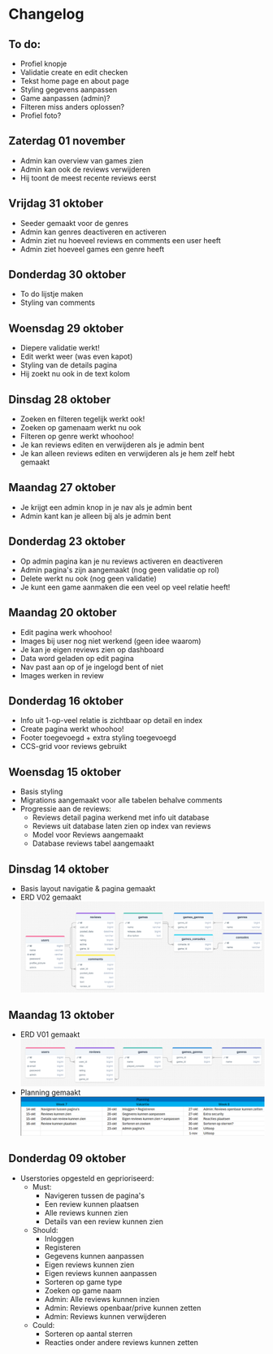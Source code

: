 # Changelog

## To do:
- Profiel knopje
- Validatie create en edit checken
- Tekst home page en about page
- Styling gegevens aanpassen
- Game aanpassen (admin)?
- Filteren miss anders oplossen?
- Profiel foto?

## Zaterdag 01 november
- Admin kan overview van games zien
- Admin kan ook de reviews verwijderen
- Hij toont de meest recente reviews eerst

## Vrijdag 31 oktober
- Seeder gemaakt voor de genres
- Admin kan genres deactiveren en activeren
- Admin ziet nu hoeveel reviews en comments een user heeft
- Admin ziet hoeveel games een genre heeft

## Donderdag 30 oktober
- To do lijstje maken
- Styling van comments

## Woensdag 29 oktober
- Diepere validatie werkt!
- Edit werkt weer (was even kapot)
- Styling van de details pagina
- Hij zoekt nu ook in de text kolom

## Dinsdag 28 oktober
- Zoeken en filteren tegelijk werkt ook!
- Zoeken op gamenaam werkt nu ook
- Filteren op genre werkt whoohoo!
- Je kan reviews editen en verwijderen als je admin bent
- Je kan alleen reviews editen en verwijderen als je hem zelf hebt gemaakt

## Maandag 27 oktober
- Je krijgt een admin knop in je nav als je admin bent
- Admin kant kan je alleen bij als je admin bent

## Donderdag 23 oktober
- Op admin pagina kan je nu reviews activeren en deactiveren
- Admin pagina's zijn aangemaakt (nog geen validatie op rol)
- Delete werkt nu ook (nog geen validatie)
- Je kunt een game aanmaken die een veel op veel relatie heeft!

## Maandag 20 oktober
- Edit pagina werk whoohoo!
- Images bij user nog niet werkend (geen idee waarom)
- Je kan je eigen reviews zien op dashboard
- Data word geladen op edit pagina 
- Nav past aan op of je ingelogd bent of niet
- Images werken in review

## Donderdag 16 oktober
- Info uit 1-op-veel relatie is zichtbaar op detail en index
- Create pagina werkt whoohoo!
- Footer toegevoegd + extra styling toegevoegd 
- CCS-grid voor reviews gebruikt

## Woensdag 15 oktober
- Basis styling 
- Migrations aangemaakt voor alle tabelen behalve comments 
- Progressie aan de reviews:
  - Reviews detail pagina werkend met info uit database
  - Reviews uit database laten zien op index van reviews
  - Model voor Reviews aangemaakt
  - Database reviews tabel aangemaakt

## Dinsdag 14 oktober
- Basis layout navigatie & pagina gemaakt
- ERD V02 gemaakt ![ERD V02](images/Erd_v02.png)

## Maandag 13 oktober
- ERD V01 gemaakt ![ERD V01](images/Erd_v01.png)
- Planning gemaakt ![Planning V01](images/Planning_v01.png)

## Donderdag 09 oktober
- Userstories opgesteld en geprioriseerd:
  - Must:
      - Navigeren tussen de pagina's
      - Een review kunnen plaatsen
      - Alle reviews kunnen zien
      - Details van een review kunnen zien
  - Should:
      - Inloggen
      - Registeren
      - Gegevens kunnen aanpassen
      - Eigen reviews kunnen zien
      - Eigen reviews kunnen aanpassen
      - Sorteren op game type
      - Zoeken op game naam
      - Admin: Alle reviews kunnen inzien
      - Admin: Reviews openbaar/prive kunnen zetten
      - Admin: Reviews kunnen verwijderen
  - Could:
      - Sorteren op aantal sterren
      - Reacties onder andere reviews kunnen zetten
